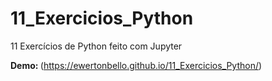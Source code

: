 # 11_Exercicios_Python
11 Exercícios de Python feito com Jupyter<br/>

<Strong>Demo: </Strong>(https://ewertonbello.github.io/11_Exercicios_Python/)
